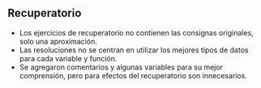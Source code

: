 ## Recuperatorio

-   Los ejercicios de recuperatorio no contienen las consignas originales, solo una aproximación.
-   Las resoluciones no se centran en utilizar los mejores tipos de datos para cada variable y función.
-   Se agregaron comentarios y algunas variables para su mejor comprensión, pero para efectos del recuperatorio son innecesarios.
